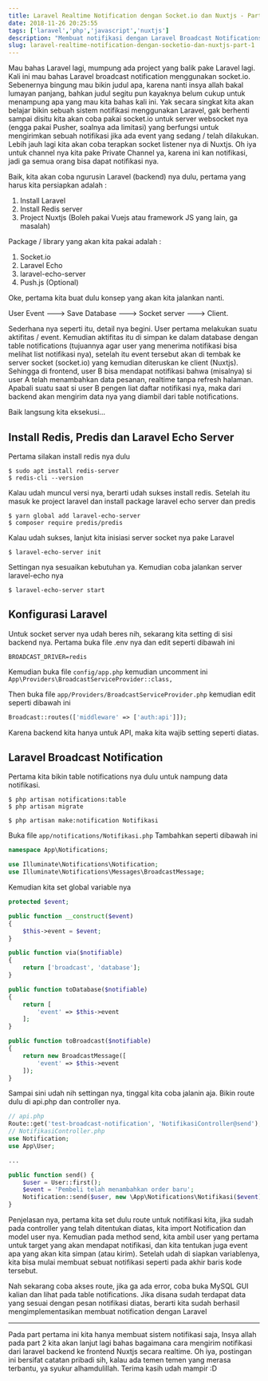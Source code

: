 ```yaml
---
title: Laravel Realtime Notification dengan Socket.io dan Nuxtjs - Part 1
date: 2018-11-26 20:25:55
tags: ['laravel','php','javascript','nuxtjs']
description: "Membuat notifikasi dengan Laravel Broadcast Notifications dan Socket.io"
slug: laravel-realtime-notification-dengan-socketio-dan-nuxtjs-part-1
---
```


Mau bahas Laravel lagi, mumpung ada project yang balik pake Laravel lagi. Kali ini mau bahas Laravel broadcast notification menggunakan socket.io. Sebenernya bingung mau bikin judul apa, karena nanti insya allah bakal lumayan panjang, bahkan judul segitu pun kayaknya belum cukup untuk menampung apa yang mau kita bahas kali ini. Yak secara singkat kita akan belajar bikin sebuah sistem notifikasi menggunakan Laravel, gak berhenti sampai disitu kita akan coba pakai socket.io untuk server websocket nya (engga pakai Pusher, soalnya ada limitasi) yang berfungsi untuk mengirimkan sebuah notifikasi jika ada event yang sedang / telah dilakukan. Lebih jauh lagi kita akan coba terapkan socket listener nya di Nuxtjs. Oh iya untuk channel nya kita pake Private Channel ya, karena ini kan notifikasi, jadi ga semua orang bisa dapat notifikasi nya.

Baik, kita akan coba ngurusin Laravel (backend) nya dulu, pertama yang harus kita persiapkan adalah :

1. Install Laravel
2. Install Redis server
3. Project Nuxtjs (Boleh pakai Vuejs atau framework JS yang lain, ga masalah)

Package / library yang akan kita pakai adalah :

1. Socket.io
2. Laravel Echo
3. laravel-echo-server
4. Push.js (Optional)

Oke, pertama kita buat dulu konsep yang akan kita jalankan nanti.

User Event  --->  Save Database ---> Socket server ---> Client.

Sederhana nya seperti itu, detail nya begini. User pertama melakukan suatu aktifitas / event. Kemudian aktifitas itu di simpan ke dalam database dengan table notifications (tujuannya agar user yang menerima notifikasi bisa melihat list notifikasi nya), setelah itu event tersebut akan di tembak ke server socket (socket.io) yang kemudian diteruskan ke client (Nuxtjs). Sehingga di frontend, user B bisa mendapat notifikasi bahwa (misalnya) si user A telah menambahkan data pesanan, realtime tanpa refresh halaman. Apabali suatu saat si user B pengen liat daftar notifikasi nya, maka dari backend akan mengirim data nya yang diambil dari table notifications.

Baik langsung kita eksekusi...

## Install Redis, Predis dan Laravel Echo Server

Pertama silakan install redis nya dulu

```
$ sudo apt install redis-server
$ redis-cli --version
```

Kalau udah muncul versi nya, berarti udah sukses install redis. Setelah itu masuk ke project laravel dan install package laravel echo server dan predis

```
$ yarn global add laravel-echo-server
$ composer require predis/predis
```

Kalau udah sukses, lanjut kita inisiasi server socket nya pake Laravel

```
$ laravel-echo-server init
```

Settingan nya sesuaikan kebutuhan ya. Kemudian coba jalankan server laravel-echo nya

```
$ laravel-echo-server start
```

## Konfigurasi Laravel

Untuk socket server nya udah beres nih, sekarang kita setting di sisi backend nya. Pertama buka file .env nya dan edit seperti dibawah ini

```
BROADCAST_DRIVER=redis
```

Kemudian buka file `config/app.php` kemudian uncomment ini `App\Providers\BroadcastServiceProvider::class,`

Then buka file `app/Providers/BroadcastServiceProvider.php` kemudian edit seperti dibawah ini

```php
Broadcast::routes(['middleware' => ['auth:api']]);
```

Karena backend kita hanya untuk API, maka kita wajib setting seperti diatas.

## Laravel Broadcast Notification

Pertama kita bikin table notifications nya dulu untuk nampung data notifikasi.

```
$ php artisan notifications:table
$ php artisan migrate
```

```
$ php artisan make:notification Notifikasi
```
Buka file `app/notifications/Notifikasi.php` Tambahkan seperti dibawah ini

```php
namespace App\Notifications;

use Illuminate\Notifications\Notification;
use Illuminate\Notifications\Messages\BroadcastMessage;
```

Kemudian kita set global variable nya

```php
protected $event;

public function __construct($event)
{
    $this->event = $event;
}

public function via($notifiable)
{
    return ['broadcast', 'database'];
}

public function toDatabase($notifiable)
{
    return [
        'event' => $this->event
    ];
}

public function toBroadcast($notifiable)
{
    return new BroadcastMessage([
        'event' => $this->event
    ]);
}
```

Sampai sini udah nih settingan nya, tinggal kita coba jalanin aja. Bikin route dulu di api.php dan controller nya.

```php
// api.php
Route::get('test-broadcast-notification', 'NotifikasiController@send');
// NotifikasiController.php
use Notification;
use App\User;

...

public function send() {
    $user = User::first();
    $event = 'Pembeli telah menambahkan order baru';
    Notification::send($user, new \App\Notifications\Notifikasi($event));
}
```

Penjelasan nya, pertama kita set dulu route untuk notifikasi kita, jika sudah pada controller yang telah ditentukan diatas, kita import Notification dan model user nya. Kemudian pada method send, kita ambil user yang pertama untuk target yang akan mendapat notifikasi, dan kita tentukan juga event apa yang akan kita simpan (atau kirim). Setelah udah di siapkan variablenya, kita bisa mulai membuat sebuat notifikasi seperti pada akhir baris kode tersebut.

Nah sekarang coba akses route, jika ga ada error, coba buka MySQL GUI kalian dan lihat pada table notifications. Jika disana sudah terdapat data yang sesuai dengan pesan notifikasi diatas, berarti kita sudah berhasil mengimplementasikan membuat notification dengan Laravel

<hr/>

Pada part pertama ini kita hanya membuat sistem notifikasi saja, Insya allah pada part 2 kita akan lanjut lagi bahas bagaimana cara mengirim notifikasi dari laravel backend ke frontend Nuxtjs secara realtime. Oh iya, postingan ini bersifat catatan pribadi sih, kalau ada temen temen yang merasa terbantu, ya syukur alhamdulillah. Terima kasih udah mampir :D
